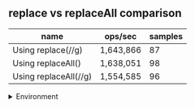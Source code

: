 ## replace vs replaceAll comparison

|name|ops/sec|samples|
|-|-|-|
|Using replace(//g)|1,643,866|87|
|Using replaceAll()|1,638,051|98|
|Using replaceAll(//g)|1,554,585|96|


<details>
<summary>Environment</summary>

* __Machine:__ linux x64 | 2 vCPUs | 6.8GB Mem
* __Run:__ Tue Oct 24 2023 17:25:10 GMT+0000 (Coordinated Universal Time)
</details>

<!--
{"environment":{"platform":"linux","arch":"x64","cpus":2,"totalMemory":6.759746551513672},"benchmarks":[{"name":"Using replace(//g)","opsSec":1643865.6625224315,"samples":3},{"name":"Using replaceAll()","opsSec":1638050.9744669127,"samples":7},{"name":"Using replaceAll(//g)","opsSec":1554585.1115689604,"samples":5}]}-->
